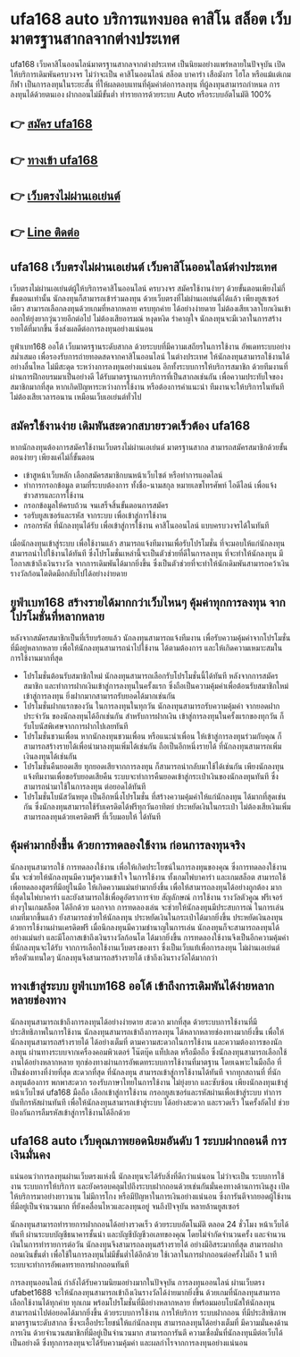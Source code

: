 # ufa168 auto บริการแทงบอล คาสิโน สล็อต เว็บมาตรฐานสากลจากต่างประเทศ
ufa168 เว็บคาสิโนออนไลน์มาตรฐานสากลจากต่างประเทศ เป็นนิยมอย่างแพร่หลายในปัจจุบัน เปิดให้บริการเดิมพันครบวงจร ไม่ว่าจะเป็น คาสิโนออนไลน์ สล็อต บาคาร่า เสือมังกร ไฮโล หรือแม้แต่เกมกีฬา เป็นการลงทุนในระยะสั้น ที่ให้ผลตอบแทนที่คุ้มค่าต่อการลงทุน ที่ผู้ลงทุนสามารถกำหนด การลงทุนได้ด้วยตนเอง ฝากถอนไม่มีขั้นต่ำ ทำรายการด้วยระบบ Auto หรือระบบอัตโนมัติ 100%

## 👉 [สมัคร ufa168](https://customer.ufa569.com/register?agent=ufa)
## 👉 [ทางเข้า ufa168](https://customer.ufa569.com/register?agent=ufa)
## 👉 [เว็บตรงไม่ผ่านเอเย่นต์](https://www.ufa569.com/)
## 👉 [Line ติดต่อ](https://line.me/R/ti/p/%40euk5981o)

## ufa168 เว็บตรงไม่ผ่านเอเย่นต์ เว็บคาสิโนออนไลน์ต่างประเทศ
เว็บตรงไม่ผ่านเอเย่นต์ผู้ให้บริการคาสิโนออนไลน์ ครบวงจร สมัครใช้งานง่ายๆ ด้วยขั้นตอนเพียงไม่กี่ขั้นตอนเท่านั้น นักลงทุนก็สามารถเข้าร่วมลงทุน ด้วยเว็บตรงที่ไม่ผ่านเอเย่นต์ได้แล้ว เพียงยูสเซอร์เดียว สามารถเลือกลงทุนด้วยเกมที่หลากหลาย ครบทุกค่าย ได้อย่างง่ายดาย ไม่ต้องเสียเวลาโยกเงินเข้าออกให้ยุ่งยากวุ่นวายอีกต่อไป ไม่ต้องเสียอารมณ์ หงุดหงิด รำคาญใจ นักลงทุนจะมีเวลาในการสร้างรายได้ที่มากขึ้น ซึ่งส่งผลดีต่อการลงทุนอย่างแน่นอน

ยูฟ่าเบท168 ออโต้ เว็บมาตรฐานระดับสากล ด้วยระบบที่มีความเสถียรในการใช้งาน อัพเดทระบบอย่างสม่ำเสมอ เพื่อรองรับการถ่ายทอดสดจากคาสิโนออนไลน์ ในต่างประเทศ ให้นักลงทุนสามารถใช้งานได้อย่างลื่นไหล ไม่มีสะดุด ระหว่างการลงทุนอย่างแน่นอน อีกทั้งระบบการให้บริการสมาชิก ด้วยทีมงานที่ผ่านการฝึกอบรมมาเป็นอย่างดี ได้รับมาตรฐานการบริการที่เป็นสากลเช่นกัน เพื่อความประทับใจของสมาชิกมากที่สุด หากเกิดปัญหาระหว่างการใช้งาน หรือต้องการคำแนะนำ ทีมงานจะให้บริการในทันที ไม่ต้องเสียเวลารอนาน เหมือนเว็บเอเย่นต์ทั่วไป

## สมัครใช้งานง่าย เดิมพันสะดวกสบายรวดเร็วต้อง ufa168
หากนักลงทุนต้องการสมัครใช้งานเว็บตรงไม่ผ่านเอเย่นต์ มาตรฐานสากล สามารถสมัครสมาชิกด้วยขั้นตอนง่ายๆ เพียงแค่ไม่กี่ขั้นตอน
- เข้าสูหน้าเว็บหลัก เลือกสมัครสมาชิกบนหน้าเว็บไซต์ หรือทำการแอดไลน์
- ทำการกรอกข้อมูล ตามที่ระบบต้องการ ทั้งชื่อ-นามสกุล หมายเลขโทรศัพท์ ไอดีไลน์ เพื่อแจ้งข่าวสารและการใช้งาน
- กรอกข้อมูลให้ครบถ้วน จนเสร็จสิ้นขั้นตอนการสมัคร
- รอรับยูสเซอร์และรหัส จากระบบ เพื่อเข้าสู่การใช้งาน
- กรอกรหัส ที่นักลงทุนได้รับ เพื่อเข้าสู่การใช้งาน คาสิโนออนไลน์ แบบครบวงจรได้ในทันที

เมื่อนักลงทุนเข้าสู่ระบบ เพื่อใช้งานแล้ว สามารถแจ้งทีมงานเพื่อรับโปรโมชั่น ที่จะมอบให้แก่นักลงทุน สามารถนำไปใช้งานได้ทันที ซึ่งโปรโมชั่นเหล่านี้จะเป็นตัวช่วยที่ดีในการลงทุน ที่จะทำให้นักลงทุน มีโอกาสเข้าถึงเงินรางวัล จากการเดิมพันได้มากยิ่งขึ้น ซึ่งเป็นตัวช่วยที่จะทำให้นักเดิมพันสามารถคว้าเงินรางวัลก้อนโตติดมือกลับไปได้อย่างง่ายดาย

## ยูฟ่าเบท168 สร้างรายได้มากกว่าเว็บไหนๆ คุ้มค่าทุกการลงทุน จากโปรโมชั่นที่หลากหลาย
หลังจากสมัครสมาชิกเป็นที่เรียบร้อยแล้ว นักลงทุนสามารถแจ้งทีมงาน เพื่อรับความคุ้มค่าจากโปรโมชั่น ที่มีอยู่หลากหลาย เพื่อให้นักลงทุนสามารถนำไปใช้งาน ได้ตามต้องการ และให้เกิดความเหมาะสมในการใช้งานมากที่สุด
- โปรโมชั่นต้อนรับสมาชิกใหม่ นักลงทุนสามารถเลือกรับโปรโมชั่นนี้ได้ทันที หลังจากการสมัครสมาชิก และทำการฝากเงินเข้าสู่การลงทุนในครั้งแรก ซึ่งถือเป็นความคุ้มค่าเพื่อต้อนรับสมาชิกใหม่ เข้าสู่การลงทุน ยิ่งฝากมากสามารถรับยอดได้มากเช่นกัน
- โปรโมชั่นฝากแรกของวัน ในการลงทุนในทุกวัน นักลงทุนสามารถรับความคุ้มค่า จากยอดฝากประจำวัน ของนักลงทุนได้อีกเช่นกัน สำหรับการฝากเงิน เข้าสู่การลงทุนในครั้งแรกของทุกวัน ก็รับโบนัสพิเศษจากการฝากไปเลยทันที
- โปรโมชั่นชวนเพื่อน หากนักลงทุนชวนเพื่อน หรือแนะนำเพื่อน ให้เข้าสู่การลงทุนร่วมกับคุณ ก็สามารถสร้างรายได้เพื่อนำมาลงทุนเพิ่มได้เช่นกัน ถือเป็นอีกหนึ่งรายได้ ที่นักลงทุนสามารถเพิ่มเงินลงทุนได้เช่นกัน
- โปรโมชั่นคืนยอดเสีย ทุกยอดเสียจากการลงทุน ก็สามารถนำกลับมาใช้ได้เช่นกัน เพียงนักลงทุนแจ้งทีมงานเพื่อขอรับยอดเสียคืน ระบบจะทำการคืนยอดเข้าสู่กระเป๋าเงินของนักลงทุนทันที ซึ่งสามารถนำมาใช้ในการลงทุน ต่อยอดได้ทันที
- โปรโมชั่นโบนัสวันหยุด เป็นอีกหนึ่งโปรโมชั่น ที่สร้างความคุ้มค่าให้แก่นักลงทุน ได้มากที่สุดเช่นกัน ซึ่งนักลงทุนสามารถใช้รับเครดิตได้ฟรีทุกวันอาทิตย์ ประหยัดเงินในกระเป๋า ไม่ต้องเสียเงินเพิ่ม สามารถลงทุนด้วยเครดิตฟรี ที่เว็บมอบให้ ได้ทันที

## คุ้มค่ามากยิ่งขึ้น ด้วยการทดลองใช้งาน ก่อนการลงทุนจริง
นักลงทุนสามารถใช้ การทดลองใช้งาน เพื่อให้เกิดประโยชน์ในการลงทุนของคุณ ซึ่งการทดลองใช้งานนั้น จะช่วยให้นักลงทุนมีความรู้ความเข้าใจ ในการใช้งาน ทั้งเกมไพ่บาคาร่า และเกมสล็อต สามารถใช้เพื่อทดลองสูตรที่มีอยู่ในมือ ให้เกิดความแม่นยำมากยิ่งขึ้น เพื่อให้สามารถลงทุนได้อย่างถูกต้อง มากที่สุดในไพ่บาคาร่า และยังสามารถใช้เพื่อดูอัตราการจ่าย สัญลักษณ์ การใช้งาน รางวัลตัวคูณ ฟรีเจอร์ต่างๆในเกมสล็อต ได้อีกด้วย
นอกจาก การทดลองเล่น จะช่วยให้นักลงทุนมีประสบการณ์ ในการเล่นเกมที่มากขึ้นแล้ว ยังสามารถช่วยให้นักลงทุน ประหยัดเงินในกระเป๋าได้มากยิ่งขึ้น ประหยัดเงินลงทุน ด้วยการใช้งานผ่านเครดิตฟรี เมื่อนึกลงทุนมีความชำนาญในการเล่น นักลงทุนก็จะสามารถลงทุนได้อย่างแม่นยำ และมีโอกาสเข้าถึงเงินรางวัลก้อนโต ได้มากยิ่งขึ้น การทดลองใช้งานจึงเป็นอีกความคุ้มค่า ที่นักลงทุนจะได้รับ จากการเลือกใช้งานเว็บตรงของเรา ซึ่งเป็นเว็บแท้เพื่อการลงทุน ไม่ผ่านเอเย่นต์ หรือตัวแทนใดๆ นักลงทุนจึงสามารถสร้างรายได้ เข้าถึงเงินรางวัลได้มากกว่า


## ทางเข้าสู่ระบบ ยูฟ่าเบท168 ออโต้ เข้าถึงการเดิมพันได้ง่ายหลากหลายช่องทาง
นักลงทุนสามารถเข้าถึงการลงทุนได้อย่างง่ายดาย สะดวก มากที่สุด ด้วยระบบการใช้งานที่มีประสิทธิภาพในการใช้งาน นักลงทุนสามารถเข้าถึงการลงทุน ได้หลากหลายช่องทางมากยิ่งขึ้น เพื่อให้นักลงทุนสามารถสร้างรายได้ ได้อย่างเต็มที่ ตามความสะดวกในการใช้งาน และความต้องการของนักลงทุน ผ่านทางระบบจากเครื่องคอมพิวเตอร์ โน๊ตบุ๊ค แท็ปเลต หรือมือถือ ซึ่งนักลงทุนสามารถเลือกใช้งานได้อย่างหลากหลาย ทุกช่องทางผ่านการอัพเดทระบบการใช้งานที่มาตฐาน
 โดยเฉพาะในมือถือ ที่เป็นช่องทางที่ง่ายที่สุด สะดวกที่สุด ที่นักลงทุน สามารถเข้าสู่การใช้งานได้ทันที จากทุกสถานที่ ที่นักลงทุนต้องการ พกพาสะดวก รองรับภาษาไทยในการใช้งาน ไม่ยุ่งยาก และซับซ้อน เพียงนักลงทุนเข้าสู่หน้าเว็บไซต์ ufa168 มือถือ เลือกเข้าสู่การใช้งาน กรอกยูสเซอร์และรหัสผ่านเพื่อเข้าสู่ระบบ ทำการบันทึกรหัสผ่านทันที เพื่อให้นักลงทุนสามารถเข้าสู่ระบบ ได้อย่างสะดวก และรวดเร็ว ในครั้งถัดไป ช่วยป้องกันการลืมรหัสเข้าสู่การใช้งานได้อีกด้วย

## ufa168 auto เว็บคุณภาพยอดนิยมอันดับ 1 ระบบฝากถอนดี การเงินมั่นคง
แน่นอนว่าการลงทุนผ่านเว็บตรงแห่งนี้ นักลงทุนจะได้รับสิ่งที่ดีกว่าแน่นอน ไม่ว่าจะเป็น ระบบการใช้งาน ระบบการให้บริการ และยังครอบคลุมไปถึงระบบฝากถอนด้วยเช่นกันมั่นคงทางด้านการเงินสูง เปิดให้บริการมาอย่างยาวนาน ไม่มีการโกง หรือมีปัญหาในการเงินอย่างแน่นอน ซึ่งการันตีจากยอดผู้ใช้งาน ที่มีอยู่เป็นจำนวนมาก ที่ยังเคลื่อนไหวและลงทุนอยู่ จนถึงปัจจุบัน หลายล้านยูสเซอร์

นักลงทุนสามารถทำรายการฝากถอนได้อย่างรวดเร็ว ด้วยระบบอัตโนมัติ ตลอด 24 ชั่วโมง หน้าเว็บได้ทันที ผ่านระบบบัญชีธนาคารชั้นนำ และบัญชีบัญชีวอเลทของคุณ โดยไม่จำกัดจำนวนครั้ง และจำนวนเงินในการทำรายการต่อวัน นักลงทุนจึงสามารถลงทุนสร้างรายได้ อย่างมีอิสระมากที่สุด สามารถฝากถอนเงินขั้นต่ำ เพื่อใช้ในการลงทุนไม่มีขั้นต่ำได้อีกด้วย ใช้เวลาในการฝากถอนต่อครั้งไม่ถึง 1 นาที ระบบจะทำการอัพเดทรายการฝากถอนทันที

การลงทุนออนไลน์ กำลังได้รับความนิยมอย่างมากในปัจจุบัน การลงทุนออนไลน์ ผ่านเว็บตรง ufabet1688 จะให้นักลงทุนสามารถเข้าถึงเงินรางวัลได้ง่ายมากยิ่งขึ้น ด้วยเกมที่นักลงทุนสามารถเลือกใช้งานได้ทุกค่าย ทุกเกม พร้อมโปรโมชั่นที่มีอย่างหลากหลาย ที่พร้อมมอบโบนัสให้นักลงทุน สามารถนำไปต่อยอดได้มากยิ่งขึ้น ด้วยระบบการใช้งาน การให้บริการ ระบบฝากถอน ที่มีประสิทธิภาพ มาตรฐานระดับสากล ซึ่งจะเอื้อประโยชน์ให้แก่นักลงทุน สามารถลงทุนได้อย่างเต็มที่ มีความมั่นคงด้านการเงิน ด้วยจำนวนสมาชิกที่มีอยู่เป็นจำนวนมาก สามารถการันตี ความเชื่อมั่นที่นักลงทุนมีต่อเว็บได้เป็นอย่างดี ซึ่งทุกการลงทุนจะได้รับความคุ้มค่า และผลกำไรจากการลงทุนอย่างแน่นอน
